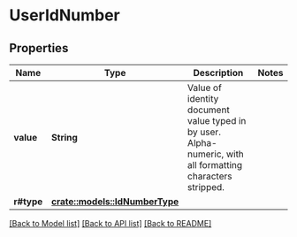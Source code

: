 # UserIdNumber

## Properties

Name | Type | Description | Notes
------------ | ------------- | ------------- | -------------
**value** | **String** | Value of identity document value typed in by user. Alpha-numeric, with all formatting characters stripped. | 
**r#type** | [**crate::models::IdNumberType**](IDNumberType.md) |  | 

[[Back to Model list]](../README.md#documentation-for-models) [[Back to API list]](../README.md#documentation-for-api-endpoints) [[Back to README]](../README.md)


